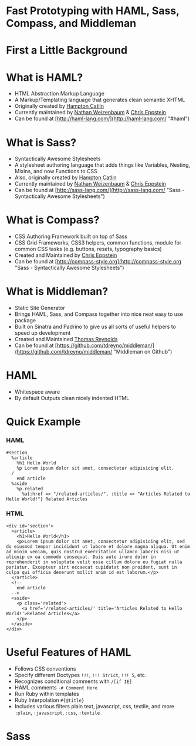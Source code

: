 Fast Prototyping with HAML, Sass, Compass, and Middleman
========================================================

First a Little Background
=========================

What is HAML?
=============

- HTML Abstraction Markup Language
- A Markup/Templating language that generates clean semantic XHTML
- Originally created by [Hampton Catlin](http://hamptoncatlin.com/ "Hampton Catlin")
- Currently maintained by [Nathan Weizenbaum](http://nex-3.com/ "Nathan Weizenbaum") & [Chris Eppstein](http://chriseppstein.github.com/ "Chris Eppstein")
- Can be found at [http://haml-lang.com/](http://haml-lang.com/ "#haml")

What is Sass?
=============

- Syntactically Awesome Stylesheets
- A stylesheet authoring language that adds things like Variables, Nesting, Mixins, and now Functions to CSS
- Also, originally created by [Hampton Catlin](http://hamptoncatlin.com/ "Hampton Catlin")
- Currently maintained by [Nathan Weizenbaum](http://nex-3.com/ "Nathan Weizenbaum") & [Chris Eppstein](http://chriseppstein.github.com/ "Chris Eppstein")
- Can be found at [http://sass-lang.com/](http://sass-lang.com/ "Sass - Syntactically Awesome Stylesheets")

What is Compass?
================

- CSS Authoring Framework built on top of Sass
- CSS Grid Frameworks, CSS3 helpers, common functions, module for common CSS tasks (e.g. buttons, resets, typography basics)
- Created and Maintained by [Chris Eppstein](http://chriseppstein.github.com/ "Chris Eppstein")
- Can be found at [http://compass-style.org](http://compass-style.org "Sass - Syntactically Awesome Stylesheets")

What is Middleman?
================

- Static Site Generator
- Brings HAML, Sass, and Compass together into nice neat easy to use package
- Built on Sinatra and Padrino to give us all sorts of useful helpers to speed up development
- Created and Maintained [Thomas Reynolds](http://awardwinningfjords.com/ "Award Winning Fjords « Thomas Reynolds")
- Can be found at [https://github.com/tdreyno/middleman/](https://github.com/tdreyno/middleman/ "Middleman on Github")

HAML
====

- Whitespace aware
- By default Outputs clean nicely indented HTML

Quick Example
=============

### HAML

    #section
      %article
        %h1 Hello World
        %p Lorem ipsum dolor sit amet, consectetur adipisicing elit.
      /
        end article
      %aside
        %p.related
          %a{:href => "/related-articles/", :title => "Articles Related to Hello World!"} Related Articles

### HTML

    <div id='section'>
      <article>
        <h1>Hello World</h1>
        <p>Lorem ipsum dolor sit amet, consectetur adipisicing elit, sed do eiusmod tempor incididunt ut labore et dolore magna aliqua. Ut enim ad minim veniam, quis nostrud exercitation ullamco laboris nisi ut aliquip ex ea commodo consequat. Duis aute irure dolor in reprehenderit in voluptate velit esse cillum dolore eu fugiat nulla pariatur. Excepteur sint occaecat cupidatat non proident, sunt in culpa qui officia deserunt mollit anim id est laborum.</p>
      </article>
      <!--
        end article
      -->
      <aside>
        <p class='related'>
          <a href='/related-articles/' title='Articles Related to Hello World!'>Related Articles</a>
        </p>
      </aside>
    </div>

Useful Features of HAML
=======================

- Follows CSS conventions 
- Specify different Doctypes `!!!`, `!!! Strict`, `!!! 5`, etc.
- Recognizes conditional comments with `/[if IE]`
- HAML comments `-# Comment Here`
- Run Ruby within templates
- Ruby Interpolation `#{@title}`
- Includes various filters plain text, javascript, css, textile, and more `:plain`, `:javascript`, `:css`, `:textile`

Sass
====